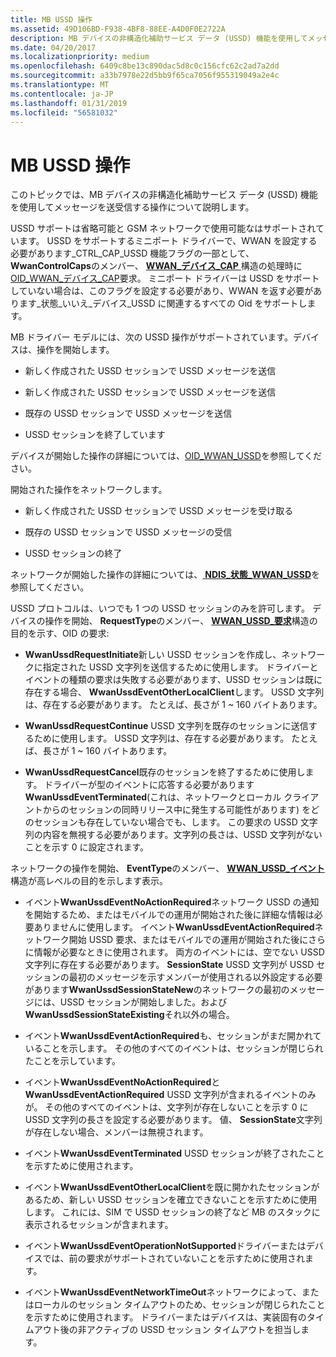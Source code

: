 ```yaml
---
title: MB USSD 操作
ms.assetid: 49D106BD-F938-4BF8-88EE-A4D0F0E2722A
description: MB デバイスの非構造化補助サービス データ (USSD) 機能を使用してメッセージを送受信する操作について説明します
ms.date: 04/20/2017
ms.localizationpriority: medium
ms.openlocfilehash: 6409c8be13c890dac5d8c0c156cfc62c2ad7a2dd
ms.sourcegitcommit: a33b7978e22d5bb9f65ca7056f955319049a2e4c
ms.translationtype: MT
ms.contentlocale: ja-JP
ms.lasthandoff: 01/31/2019
ms.locfileid: "56581032"
---
```

# <a name="mb-ussd-operations"></a>MB USSD 操作


このトピックでは、MB デバイスの非構造化補助サービス データ (USSD) 機能を使用してメッセージを送受信する操作について説明します。

USSD サポートは省略可能と GSM ネットワークで使用可能なはサポートされています。 USSD をサポートするミニポート ドライバーで、WWAN を設定する必要があります\_CTRL\_CAP\_USSD 機能フラグの一部として、 **WwanControlCaps**のメンバー、 [ **WWAN\_デバイス\_CAP** ](https://msdn.microsoft.com/library/windows/hardware/ff571204)構造の処理時に[OID\_WWAN\_デバイス\_CAP](https://msdn.microsoft.com/library/windows/hardware/ff569824)要求。 ミニポート ドライバーは USSD をサポートしていない場合は、このフラグを設定する必要があり、WWAN を返す必要があります\_状態\_いいえ\_デバイス\_USSD に関連するすべての Oid をサポートします。

MB ドライバー モデルには、次の USSD 操作がサポートされています。デバイスは、操作を開始します。

-   新しく作成された USSD セッションで USSD メッセージを送信

-   新しく作成された USSD セッションで USSD メッセージを送信

-   既存の USSD セッションで USSD メッセージを送信

-   USSD セッションを終了しています

デバイスが開始した操作の詳細については、[OID\_WWAN\_USSD](https://msdn.microsoft.com/library/windows/hardware/hh440100)を参照してください。

開始された操作をネットワークします。

-   新しく作成された USSD セッションで USSD メッセージを受け取る

-   既存の USSD セッションで USSD メッセージの受信

-   USSD セッションの終了

ネットワークが開始した操作の詳細については、[ **NDIS\_状態\_WWAN\_USSD**](https://msdn.microsoft.com/library/windows/hardware/hh439822)を参照してください。

USSD プロトコルは、いつでも 1 つの USSD セッションのみを許可します。 デバイスの操作を開始、 **RequestType**のメンバー、 [ **WWAN\_USSD\_要求**](https://msdn.microsoft.com/library/windows/hardware/hh464138)構造の目的を示す、OID の要求:

-   **WwanUssdRequestInitiate**新しい USSD セッションを作成し、ネットワークに指定された USSD 文字列を送信するために使用します。 ドライバーとイベントの種類の要求は失敗する必要があります、USSD セッションは既に存在する場合、 **WwanUssdEventOtherLocalClient**します。 USSD 文字列は、存在する必要があります。 たとえば、長さが 1 ~ 160 バイトあります。

-   **WwanUssdRequestContinue** USSD 文字列を既存のセッションに送信するために使用します。 USSD 文字列は、存在する必要があります。 たとえば、長さが 1 ~ 160 バイトあります。

-   **WwanUssdRequestCancel**既存のセッションを終了するために使用します。 ドライバーが型のイベントに応答する必要があります**WwanUssdEventTerminated**(これは、ネットワークとローカル クライアントからのセッションの同時リリース中に発生する可能性があります) をどのセッションも存在していない場合でも、します。 この要求の USSD 文字列の内容を無視する必要があります。文字列の長さは、USSD 文字列がないことを示す 0 に設定されます。

ネットワークの操作を開始、 **EventType**のメンバー、 [ **WWAN\_USSD\_イベント**](https://msdn.microsoft.com/library/windows/hardware/hh464136)構造が高レベルの目的を示します表示。

-   イベント**WwanUssdEventNoActionRequired**ネットワーク USSD の通知を開始するため、またはモバイルでの運用が開始された後に詳細な情報は必要ありませんに使用します。 イベント**WwanUssdEventActionRequired**ネットワーク開始 USSD 要求、またはモバイルでの運用が開始された後にさらに情報が必要なときに使用されます。 両方のイベントには、空でない USSD 文字列に存在する必要があります。 **SessionState** USSD 文字列が USSD セッションの最初のメッセージを示すメンバーが使用される以外設定する必要があります**WwanUssdSessionStateNew**のネットワークの最初のメッセージには、USSD セッションが開始しました。および**WwanUssdSessionStateExisting**それ以外の場合。

-   イベント**WwanUssdEventActionRequired**も、セッションがまだ開かれていることを示します。 その他のすべてのイベントは、セッションが閉じられたことを示しています。

-   イベント**WwanUssdEventNoActionRequired**と**WwanUssdEventActionRequired** USSD 文字列が含まれるイベントのみが。 その他のすべてのイベントは、文字列が存在しないことを示す 0 に USSD 文字列の長さを設定する必要があります。 値、 **SessionState**文字列が存在しない場合、メンバーは無視されます。

-   イベント**WwanUssdEventTerminated** USSD セッションが終了されたことを示すために使用されます。

-   イベント**WwanUssdEventOtherLocalClient**を既に開かれたセッションがあるため、新しい USSD セッションを確立できないことを示すために使用します。 これには、SIM で USSD セッションの終了など MB のスタックに表示されるセッションが含まれます。

-   イベント**WwanUssdEventOperationNotSupported**ドライバーまたはデバイスでは、前の要求がサポートされていないことを示すために使用されます。

-   イベント**WwanUssdEventNetworkTimeOut**ネットワークによって、またはローカルのセッション タイムアウトのため、セッションが閉じられたことを示すために使用されます。 ドライバーまたはデバイスは、実装固有のタイムアウト後の非アクティブの USSD セッション タイムアウトを担当します。

 

 





